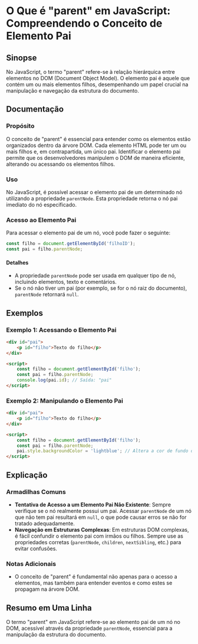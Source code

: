 <!--
Meta Description: # O Que é "parent" em JavaScript: Compreendendo o Conceito de Elemento Pai ## Sinopse No JavaScript, o termo "parent" refere-se à relação hierárquica ...
Meta Keywords: pai, elemento, filho, parentnode, elementos
-->

# O Que é "parent" em JavaScript: Compreendendo o Conceito de Elemento Pai

## Sinopse
No JavaScript, o termo "parent" refere-se à relação hierárquica entre elementos no DOM (Document Object Model). O elemento pai é aquele que contém um ou mais elementos filhos, desempenhando um papel crucial na manipulação e navegação da estrutura do documento.

## Documentação
### Propósito
O conceito de "parent" é essencial para entender como os elementos estão organizados dentro da árvore DOM. Cada elemento HTML pode ter um ou mais filhos e, em contrapartida, um único pai. Identificar o elemento pai permite que os desenvolvedores manipulem o DOM de maneira eficiente, alterando ou acessando os elementos filhos.

### Uso
No JavaScript, é possível acessar o elemento pai de um determinado nó utilizando a propriedade `parentNode`. Esta propriedade retorna o nó pai imediato do nó especificado.

### Acesso ao Elemento Pai
Para acessar o elemento pai de um nó, você pode fazer o seguinte:

```javascript
const filho = document.getElementById('filhoID');
const pai = filho.parentNode;
```

#### Detalhes
- A propriedade `parentNode` pode ser usada em qualquer tipo de nó, incluindo elementos, texto e comentários.
- Se o nó não tiver um pai (por exemplo, se for o nó raiz do documento), `parentNode` retornará `null`.

## Exemplos
### Exemplo 1: Acessando o Elemento Pai

```html
<div id="pai">
    <p id="filho">Texto do filho</p>
</div>

<script>
    const filho = document.getElementById('filho');
    const pai = filho.parentNode;
    console.log(pai.id); // Saída: "pai"
</script>
```

### Exemplo 2: Manipulando o Elemento Pai

```html
<div id="pai">
    <p id="filho">Texto do filho</p>
</div>

<script>
    const filho = document.getElementById('filho');
    const pai = filho.parentNode;
    pai.style.backgroundColor = 'lightblue'; // Altera a cor de fundo do elemento pai
</script>
```

## Explicação
### Armadilhas Comuns
- **Tentativa de Acesso a um Elemento Pai Não Existente**: Sempre verifique se o nó realmente possui um pai. Acessar `parentNode` de um nó que não tem pai resultará em `null`, o que pode causar erros se não for tratado adequadamente.
- **Navegação em Estruturas Complexas**: Em estruturas DOM complexas, é fácil confundir o elemento pai com irmãos ou filhos. Sempre use as propriedades corretas (`parentNode`, `children`, `nextSibling`, etc.) para evitar confusões.

### Notas Adicionais
- O conceito de "parent" é fundamental não apenas para o acesso a elementos, mas também para entender eventos e como estes se propagam na árvore DOM.

## Resumo em Uma Linha
O termo "parent" em JavaScript refere-se ao elemento pai de um nó no DOM, acessível através da propriedade `parentNode`, essencial para a manipulação da estrutura do documento.